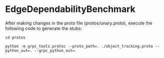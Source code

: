 # EdgeDependabilityBenchmark

After making changes in the proto file (protos/unary.proto), execute the following code to generate the stubs:


``cd protos``

``python -m grpc_tools.protoc --proto_path=. ./object_tracking.proto --python_out=. --grpc_python_out=.
``